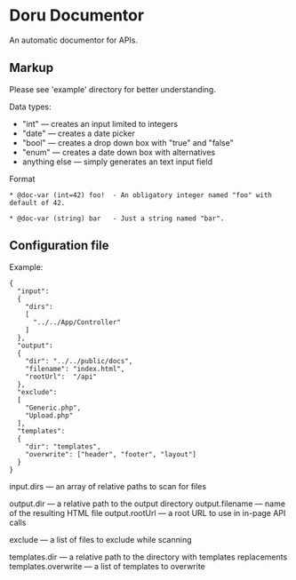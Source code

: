 # Doru Documentor
An automatic documentor for APIs.

## Markup

Please see 'example' directory for better understanding.

Data types:
* "int" — creates an input limited to integers
* "date" — creates a date picker
* "bool" — creates a drop down box with "true" and "false"
* "enum" — creates a date down box with alternatives
* anything else — simply generates an text input field

Format

```
* @doc-var (int=42) foo!  - An obligatory integer named "foo" with default of 42.

* @doc-var (string) bar   - Just a string named "bar".
```

## Configuration file
Example:
```
{
  "input":
  {
    "dirs":
    [
      "../../App/Controller"
    ]
  },
  "output":
  {
    "dir": "../../public/docs",
    "filename": "index.html",
    "rootUrl":  "/api"
  },
  "exclude":
  [
    "Generic.php",
    "Upload.php"
  ],
  "templates":
  {
    "dir": "templates",
    "overwrite": ["header", "footer", "layout"]
  }
}
```

input.dirs — an array of relative paths to scan for files

output.dir — a relative path to the output directory
output.filename — name of the resulting HTML file
output.rootUrl — a root URL to use in in-page API calls

exclude — a list of files to exclude while scanning

templates.dir — a relative path to the directory with templates replacements
templates.overwrite — a list of templates to overwrite